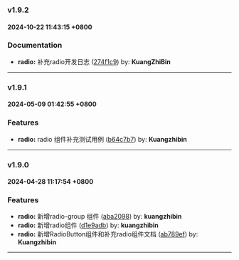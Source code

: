 ### v1.9.2
#### 2024-10-22 11:43:15 +0800

### Documentation

* **radio:** 补充radio开发日志  ([274f1c9](https://github.com/bin-K/ued-plus/commit/274f1c9)) by: **KuangZhiBin**

---

### v1.9.1
#### 2024-05-09 01:42:55 +0800

### Features

* **radio:** radio 组件补充测试用例  ([b64c7b7](https://github.com/bin-K/ued-plus/commit/b64c7b7)) by: **Kuangzhibin**

---

### v1.9.0
#### 2024-04-28 11:17:54 +0800

### Features

* **radio:** 新增radio-group 组件  ([aba2098](https://github.com/bin-K/ued-plus/commit/aba2098)) by: **kuangzhibin**
* **radio:** 新增radio组件  ([d1e9adb](https://github.com/bin-K/ued-plus/commit/d1e9adb)) by: **kuangzhibin**
* **radio:** 新增RadioButton组件和补充radio组件文档  ([ab789ef](https://github.com/bin-K/ued-plus/commit/ab789ef)) by: **Kuangzhibin**

---
